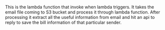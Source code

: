 This is the lambda function that invoke when lambda triggers.
It takes the email file coming to S3 bucket and process it through lambda function.
After processing it extract all the useful information from email and hit an api to reply to save the bill information of that particular sender.